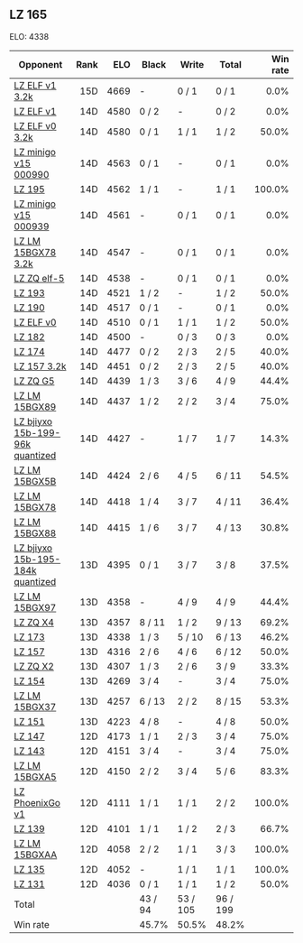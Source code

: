 ## LZ 165 ##

ELO: 4338

Opponent | Rank | ELO | Black | Write | Total | Win rate
---------|-----:|----:|-------|-------|-------|-------:
[LZ ELF v1 3.2k](LZ%20ELF%20v1%203.2k.md) | 15D | 4669 | - | 0 / 1 | 0 / 1 | 0.0%
[LZ ELF v1](LZ%20ELF%20v1.md) | 14D | 4580 | 0 / 2 | - | 0 / 2 | 0.0%
[LZ ELF v0 3.2k](LZ%20ELF%20v0%203.2k.md) | 14D | 4580 | 0 / 1 | 1 / 1 | 1 / 2 | 50.0%
[LZ minigo v15 000990](LZ%20minigo%20v15%20000990.md) | 14D | 4563 | 0 / 1 | - | 0 / 1 | 0.0%
[LZ 195](LZ%20195.md) | 14D | 4562 | 1 / 1 | - | 1 / 1 | 100.0%
[LZ minigo v15 000939](LZ%20minigo%20v15%20000939.md) | 14D | 4561 | - | 0 / 1 | 0 / 1 | 0.0%
[LZ LM 15BGX78 3.2k](LZ%20LM%2015BGX78%203.2k.md) | 14D | 4547 | - | 0 / 1 | 0 / 1 | 0.0%
[LZ ZQ elf-5](LZ%20ZQ%20elf-5.md) | 14D | 4538 | - | 0 / 1 | 0 / 1 | 0.0%
[LZ 193](LZ%20193.md) | 14D | 4521 | 1 / 2 | - | 1 / 2 | 50.0%
[LZ 190](LZ%20190.md) | 14D | 4517 | 0 / 1 | - | 0 / 1 | 0.0%
[LZ ELF v0](LZ%20ELF%20v0.md) | 14D | 4510 | 0 / 1 | 1 / 1 | 1 / 2 | 50.0%
[LZ 182](LZ%20182.md) | 14D | 4500 | - | 0 / 3 | 0 / 3 | 0.0%
[LZ 174](LZ%20174.md) | 14D | 4477 | 0 / 2 | 2 / 3 | 2 / 5 | 40.0%
[LZ 157 3.2k](LZ%20157%203.2k.md) | 14D | 4451 | 0 / 2 | 2 / 3 | 2 / 5 | 40.0%
[LZ ZQ G5](LZ%20ZQ%20G5.md) | 14D | 4439 | 1 / 3 | 3 / 6 | 4 / 9 | 44.4%
[LZ LM 15BGX89](LZ%20LM%2015BGX89.md) | 14D | 4437 | 1 / 2 | 2 / 2 | 3 / 4 | 75.0%
[LZ bjiyxo 15b-199-96k quantized](LZ%20bjiyxo%2015b-199-96k%20quantized.md) | 14D | 4427 | - | 1 / 7 | 1 / 7 | 14.3%
[LZ LM 15BGX5B](LZ%20LM%2015BGX5B.md) | 14D | 4424 | 2 / 6 | 4 / 5 | 6 / 11 | 54.5%
[LZ LM 15BGX78](LZ%20LM%2015BGX78.md) | 14D | 4418 | 1 / 4 | 3 / 7 | 4 / 11 | 36.4%
[LZ LM 15BGX88](LZ%20LM%2015BGX88.md) | 14D | 4415 | 1 / 6 | 3 / 7 | 4 / 13 | 30.8%
[LZ bjiyxo 15b-195-184k quantized](LZ%20bjiyxo%2015b-195-184k%20quantized.md) | 13D | 4395 | 0 / 1 | 3 / 7 | 3 / 8 | 37.5%
[LZ LM 15BGX97](LZ%20LM%2015BGX97.md) | 13D | 4358 | - | 4 / 9 | 4 / 9 | 44.4%
[LZ ZQ X4](LZ%20ZQ%20X4.md) | 13D | 4357 | 8 / 11 | 1 / 2 | 9 / 13 | 69.2%
[LZ 173](LZ%20173.md) | 13D | 4338 | 1 / 3 | 5 / 10 | 6 / 13 | 46.2%
[LZ 157](LZ%20157.md) | 13D | 4316 | 2 / 6 | 4 / 6 | 6 / 12 | 50.0%
[LZ ZQ X2](LZ%20ZQ%20X2.md) | 13D | 4307 | 1 / 3 | 2 / 6 | 3 / 9 | 33.3%
[LZ 154](LZ%20154.md) | 13D | 4269 | 3 / 4 | - | 3 / 4 | 75.0%
[LZ LM 15BGX37](LZ%20LM%2015BGX37.md) | 13D | 4257 | 6 / 13 | 2 / 2 | 8 / 15 | 53.3%
[LZ 151](LZ%20151.md) | 13D | 4223 | 4 / 8 | - | 4 / 8 | 50.0%
[LZ 147](LZ%20147.md) | 12D | 4173 | 1 / 1 | 2 / 3 | 3 / 4 | 75.0%
[LZ 143](LZ%20143.md) | 12D | 4151 | 3 / 4 | - | 3 / 4 | 75.0%
[LZ LM 15BGXA5](LZ%20LM%2015BGXA5.md) | 12D | 4150 | 2 / 2 | 3 / 4 | 5 / 6 | 83.3%
[LZ PhoenixGo v1](LZ%20PhoenixGo%20v1.md) | 12D | 4111 | 1 / 1 | 1 / 1 | 2 / 2 | 100.0%
[LZ 139](LZ%20139.md) | 12D | 4101 | 1 / 1 | 1 / 2 | 2 / 3 | 66.7%
[LZ LM 15BGXAA](LZ%20LM%2015BGXAA.md) | 12D | 4058 | 2 / 2 | 1 / 1 | 3 / 3 | 100.0%
[LZ 135](LZ%20135.md) | 12D | 4052 | - | 1 / 1 | 1 / 1 | 100.0%
[LZ 131](LZ%20131.md) | 12D | 4036 | 0 / 1 | 1 / 1 | 1 / 2 | 50.0%
Total | | | 43 / 94 | 53 / 105 | 96 / 199 | 
Win rate| | | 45.7% | 50.5% | 48.2% | 
